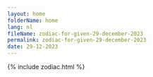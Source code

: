 ```yaml
---
layout: home
folderName: home
lang: nl
fileName: zodiac-for-given-29-december-2023
permalink: zodiac-for-given-29-december-2023
date: 29-12-2023
---
```

{% include zodiac.html %}
